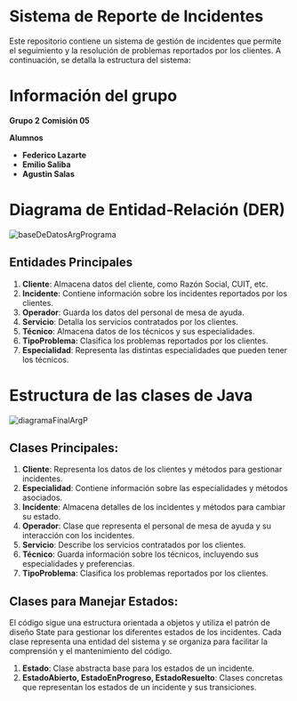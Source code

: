 # Sistema de Reporte de Incidentes

Este repositorio contiene un sistema de gestión de incidentes que permite el seguimiento y la resolución de problemas reportados por los clientes. A continuación, se detalla la estructura del sistema:

# Información del grupo
**Grupo 2**
**Comisión 05**

**Alumnos**
- **Federico Lazarte**
- **Emilio Saliba**
- **Agustin Salas**


# Diagrama de Entidad-Relación (DER)




![baseDeDatosArgPrograma](https://github.com/FedericoLazarte/EmpresaIncidentes/assets/97749958/e6e9fd20-2321-4aa3-bda3-168962306d96)


## Entidades Principales

1. **Cliente**: Almacena datos del cliente, como Razón Social, CUIT, etc. 
2. **Incidente**: Contiene información sobre los incidentes reportados por los clientes.
3. **Operador**: Guarda los datos del personal de mesa de ayuda.
4. **Servicio**: Detalla los servicios contratados por los clientes.
5. **Técnico**: Almacena datos de los técnicos y sus especialidades.
6. **TipoProblema**: Clasifica los problemas reportados por los clientes.
7. **Especialidad**: Representa las distintas especialidades que pueden tener los técnicos.

# Estructura de las clases de Java

![diagramaFinalArgP](https://github.com/FedericoLazarte/EmpresaIncidentes/assets/97749958/ea760d10-adc6-43ab-9f72-a61395a05656)



## Clases Principales:
1. **Cliente**: Representa los datos de los clientes y métodos para gestionar incidentes.
2. **Especialidad**: Contiene información sobre las especialidades y métodos asociados.
3. **Incidente**: Almacena detalles de los incidentes y métodos para cambiar su estado.
4. **Operador**: Clase que representa el personal de mesa de ayuda y su interacción con los incidentes.
5. **Servicio**: Describe los servicios contratados por los clientes.
6. **Técnico**: Guarda información sobre los técnicos, incluyendo sus especialidades y preferencias.
7. **TipoProblema**: Clasifica los problemas reportados por los clientes.

## Clases para Manejar Estados:
El código sigue una estructura orientada a objetos y utiliza el patrón de diseño State para gestionar los diferentes estados de los incidentes. Cada clase representa una entidad del sistema y se organiza para facilitar la comprensión y el mantenimiento del código.

1. **Estado**: Clase abstracta base para los estados de un incidente.
2. **EstadoAbierto, EstadoEnProgreso, EstadoResuelto**: Clases concretas que representan los estados de un incidente y sus transiciones.
